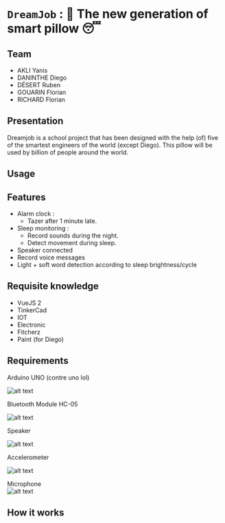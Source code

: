 # `DreamJob` : 🛌 The new generation of smart pillow 😴 

## Team 
- AKLI Yanis
- DANINTHE Diego 
- DÉSERT Ruben 
- GOUARIN Florian
- RICHARD Florian

## Presentation  
Dreamjob is a school project that has been designed with the help (of) five of the smartest engineers of the world (except Diego). This pillow will be used by billion of people around the world.  

## Usage  

## Features

- Alarm clock :
    -   Tazer after 1 minute late.
- Sleep monitoring :
    -   Record sounds during the night.
    -   Detect movement during sleep.
- Speaker connected
- Record voice messages
- Light + soft word detection according to sleep brightness/cycle

## Requisite knowledge
- VueJS 2
- TinkerCad
- IOT
- Electronic
- Fitcherz
- Paint (for Diego)
       
## Requirements  

Arduino UNO (contre uno lol)  

![alt text](https://static4.arrow.com/-/media/arrow/images/products/1217/1217-arduino-uno-smd.jpg "Arduino UNO")

Bluetooth Module HC-05  

![alt text](https://www.mataucarre.fr/wp-content/uploads/2018/04/hc05.jpeg "Bluetooth module HC-05")

Speaker

![alt text](https://res.cloudinary.com/rsc/image/upload/b_rgb:FFFFFF,c_pad,dpr_1.0,f_auto,h_393,q_auto,w_700/c_pad,h_393,w_700/F4318658-01?pgw=1 "Haut-parleur Visaton, 8Ω, 2W")

Accelerometer  

![alt text](https://res.cloudinary.com/rsc/image/upload/b_rgb:FFFFFF,c_pad,dpr_1.0,f_auto,h_393,q_auto,w_700/c_pad,h_393,w_700/F9054665-01?pgw=1 "Adafruit MMA8451")

Microphone  
![alt text](https://ae01.alicdn.com/kf/Haf5332f68c234abf9eda3453f664d5a4S/Contr-le-automatique-de-Gain-de-Module-de-carte-d-amplificateur-d-agc-de-Microphone-de.jpg "MAX9814")

## How it works  

